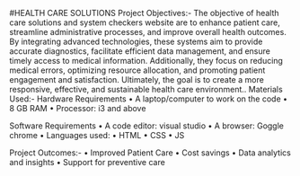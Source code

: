 #HEALTH CARE SOLUTIONS
Project Objectives:-
The objective of health care solutions and system checkers website are to enhance patient care, streamline administrative processes, and improve overall health outcomes. By integrating advanced technologies, these systems aim to provide accurate diagnostics, facilitate efficient data management, and ensure timely access to medical information. Additionally, they focus on reducing medical errors, optimizing resource allocation, and promoting patient engagement and satisfaction. Ultimately, the goal is to create a more responsive, effective, and sustainable health care environment..
Materials Used:-
         Hardware Requirements
•	A laptop/computer to work on the code
•	8 GB RAM
•	Processor: i3 and above

Software Requirements
•	A  code editor: visual studio
•	A browser: Goggle chrome
•	Languages used:
•	HTML
•	CSS
•	JS

Project Outcomes:-
•	Improved Patient Care
•	Cost savings
•	Data analytics and insights
•	Support for preventive care

